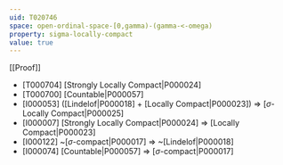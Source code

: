 ```yaml
---
uid: T020746
space: open-ordinal-space-[0,gamma)-(gamma-<-omega)
property: sigma-locally-compact
value: true
---
```

[[Proof]]

* [T000704] [Strongly Locally Compact|P000024]
* [T000700] [Countable|P000057]
* [I000053] ([Lindelof|P000018] + [Locally Compact|P000023]) => [$\sigma$-Locally Compact|P000025]
* [I000007] [Strongly Locally Compact|P000024] => [Locally Compact|P000023]
* [I000122] ~[$\sigma$-compact|P000017] => ~[Lindelof|P000018]
* [I000074] [Countable|P000057] => [$\sigma$-compact|P000017]


